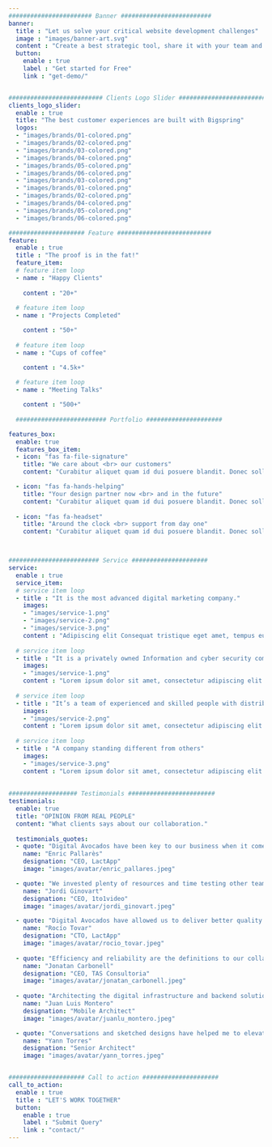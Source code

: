 ```yaml
---
####################### Banner #########################
banner:
  title : "Let us solve your critical website development challenges"
  image : "images/banner-art.svg"
  content : "Create a best strategic tool, share it with your team and ensure it’s on track with intuitive dashboards. <br> Simple enough with the sophistication and flexibility to meet the needs of large enterprises"
  button:
    enable : true
    label : "Get started for Free"
    link : "get-demo/"


########################## Clients Logo Slider #########################
clients_logo_slider:
  enable : true
  title: "The best customer experiences are built with Bigspring"
  logos:
  - "images/brands/01-colored.png"
  - "images/brands/02-colored.png"
  - "images/brands/03-colored.png"
  - "images/brands/04-colored.png"
  - "images/brands/05-colored.png"
  - "images/brands/06-colored.png"
  - "images/brands/03-colored.png"
  - "images/brands/01-colored.png"
  - "images/brands/02-colored.png"
  - "images/brands/04-colored.png"
  - "images/brands/05-colored.png"
  - "images/brands/06-colored.png"

##################### Feature ##########################
feature:
  enable : true
  title : "The proof is in the fat!"
  feature_item:
  # feature item loop
  - name : "Happy Clients"
   
    content : "20+"
    
  # feature item loop
  - name : "Projects Completed"

    content : "50+"
    
  # feature item loop
  - name : "Cups of coffee"

    content : "4.5k+"
    
  # feature item loop
  - name : "Meeting Talks"

    content : "500+"
     
  ######################### Portfolio #####################

features_box:
  enable: true
  features_box_item:
  - icon: "fas fa-file-signature"
    title: "We care about <br> our customers"
    content: "Curabitur aliquet quam id dui posuere blandit. Donec sollicitudin molestie malesuada praesent."

  - icon: "fas fa-hands-helping"
    title: "Your design partner now <br> and in the future"
    content: "Curabitur aliquet quam id dui posuere blandit. Donec sollicitudin molestie malesuada praesent."
    
  - icon: "fas fa-headset"
    title: "Around the clock <br> support from day one"
    content: "Curabitur aliquet quam id dui posuere blandit. Donec sollicitudin molestie malesuada praesent."



######################### Service #####################
service:
  enable : true
  service_item:
  # service item loop
  - title : "It is the most advanced digital marketing company."
    images:
    - "images/service-1.png"
    - "images/service-2.png"
    - "images/service-3.png"
    content : "Adipiscing elit Consequat tristique eget amet, tempus eu at consecttur. Leo facilisi nunc viverra tellus. Ac laoreet sit vel consquat. consectetur adipiscing elit. Consequat tristique eget amet, tempus eu at consecttur. Leo facilisi nunc viverra tellus. Ac laoreet sit vel consquat."
      
  # service item loop
  - title : "It is a privately owned Information and cyber security company"
    images:
    - "images/service-1.png"
    content : "Lorem ipsum dolor sit amet, consectetur adipiscing elit. Consequat tristique eget amet, tempus eu at consecttur. Leo facilisi nunc viverra tellus. Ac laoreet sit vel consquat. consectetur adipiscing elit. Consequat tristique eget amet, tempus eu at consecttur. Leo facilisi nunc viverra tellus. Ac laoreet sit vel consquat."
      
  # service item loop
  - title : "It’s a team of experienced and skilled people with distributions"
    images:
    - "images/service-2.png"
    content : "Lorem ipsum dolor sit amet, consectetur adipiscing elit. Consequat tristique eget amet, tempus eu at consecttur. Leo facilisi nunc viverra tellus. Ac laoreet sit vel consquat. consectetur adipiscing elit. Consequat tristique eget amet, tempus eu at consecttur. Leo facilisi nunc viverra tellus. Ac laoreet sit vel consquat."
      
  # service item loop
  - title : "A company standing different from others"
    images:
    - "images/service-3.png"
    content : "Lorem ipsum dolor sit amet, consectetur adipiscing elit. Consequat tristique eget amet, tempus eu at consecttur. Leo facilisi nunc viverra tellus. Ac laoreet sit vel consquat. consectetur adipiscing elit. Consequat tristique eget amet, tempus eu at consecttur. Leo facilisi nunc viverra tellus. Ac laoreet sit vel consquat."
       
       
################### Testimonials ########################
testimonials:
  enable: true
  title: "OPINION FROM REAL PEOPLE"
  content: "What clients says about our collaboration."
  
  testimonials_quotes:
  - quote: "Digital Avocados have been key to our business when it comes to evolve our digital strategy and become a first-tech and cloud-native company."
    name: "Enric Pallarès"
    designation: "CEO, LactApp"
    image: "images/avatar/enric_pallares.jpeg"

  - quote: "We invested plenty of resources and time testing other teams, freelancers, outsource companies and approaches. Digital Avocados have helped us tremendously."
    name: "Jordi Ginovart"
    designation: "CEO, 1to1video"
    image: "images/avatar/jordi_ginovart.jpeg"

  - quote: "Digital Avocados have allowed us to deliver better quality to all our clients. The agility with which we can now implement new features and workflows is a key."
    name: "Rocío Tovar"
    designation: "CTO, LactApp"
    image: "images/avatar/rocio_tovar.jpeg"
       
  - quote: "Efficiency and reliability are the definitions to our collaboration with Digital Avocados. Terrific and fruitful work the one they have driven."
    name: "Jonatan Carbonell"
    designation: "CEO, TAS Consultoria"
    image: "images/avatar/jonatan_carbonell.jpeg"
    
  - quote: "Architecting the digital infrastructure and backend solution for my apps has been key to the success of the businesses I am involved with. Fruitful collaboration."
    name: "Juan Luis Montero"
    designation: "Mobile Architect"
    image: "images/avatar/juanlu_montero.jpeg" 

  - quote: "Conversations and sketched designs have helped me to elevate my digital solutions as well as learn through the process. Looking forward to collaborate again."
    name: "Yann Torres"
    designation: "Senior Architect"
    image: "images/avatar/yann_torres.jpeg"


##################### Call to action #####################
call_to_action:
  enable : true
  title : "LET'S WORK TOGETHER"
  button:
    enable : true
    label : "Submit Query"
    link : "contact/"
---
```

